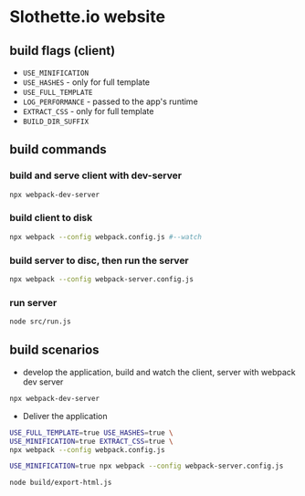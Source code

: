 # Slothette.io website

## build flags (client)

- `USE_MINIFICATION`
- `USE_HASHES` - only for full template
- `USE_FULL_TEMPLATE`
- `LOG_PERFORMANCE` - passed to the app's runtime
- `EXTRACT_CSS` - only for full template
- `BUILD_DIR_SUFFIX`

## build commands

### build and serve client with dev-server

```bash
npx webpack-dev-server
```

### build client to disk
```bash
npx webpack --config webpack.config.js #--watch
```

### build server to disc, then run the server
```bash
npx webpack --config webpack-server.config.js
```

### run server
```bash
node src/run.js
```

## build scenarios

- develop the application, build and watch the client, server with webpack dev server

```bash
npx webpack-dev-server
```

- Deliver the application

```bash
USE_FULL_TEMPLATE=true USE_HASHES=true \
USE_MINIFICATION=true EXTRACT_CSS=true \
npx webpack --config webpack.config.js

USE_MINIFICATION=true npx webpack --config webpack-server.config.js

node build/export-html.js
```

